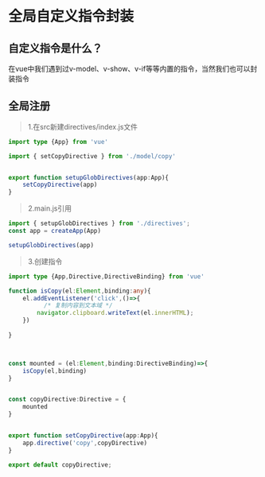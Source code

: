 # 全局自定义指令封装

## 自定义指令是什么？
在vue中我们遇到过v-model、v-show、v-if等等内置的指令，当然我们也可以封装指令

## 全局注册

> 1.在src新建directives/index.js文件

```ts
import type {App} from 'vue'

import { setCopyDirective } from './model/copy'


export function setupGlobDirectives(app:App){
    setCopyDirective(app)
}
```

> 2.main.js引用
```ts
import { setupGlobDirectives } from './directives';
const app = createApp(App)

setupGlobDirectives(app)
```

>3.创建指令

```ts
import type {App,Directive,DirectiveBinding} from 'vue'

function isCopy(el:Element,binding:any){    
    el.addEventListener('click',()=>{
          /* 复制内容到文本域 */
        navigator.clipboard.writeText(el.innerHTML);
    })
    
}



const mounted = (el:Element,binding:DirectiveBinding)=>{
    isCopy(el,binding)
}


const copyDirective:Directive = {
    mounted
}


export function setCopyDirective(app:App){
    app.directive('copy',copyDirective)
}

export default copyDirective;
```